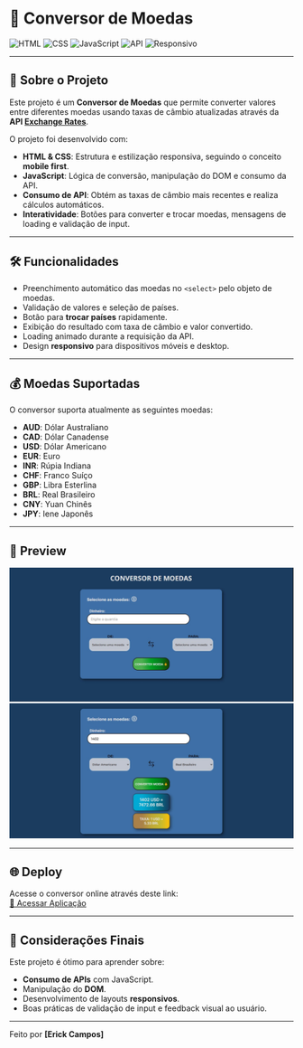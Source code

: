 # 💱 Conversor de Moedas

![HTML](https://img.shields.io/badge/HTML-E34F26?style=for-the-badge&logo=html5&logoColor=white)
![CSS](https://img.shields.io/badge/CSS-1572B6?style=for-the-badge&logo=css3&logoColor=white)
![JavaScript](https://img.shields.io/badge/JavaScript-F7DF1E?style=for-the-badge&logo=javascript&logoColor=black)
![API](https://img.shields.io/badge/API-ExchangeRates-blue?style=for-the-badge)
![Responsivo](https://img.shields.io/badge/Responsivo-Mobile%20First-green?style=for-the-badge)

---

## 🎯 Sobre o Projeto

Este projeto é um **Conversor de Moedas** que permite converter valores entre diferentes moedas usando taxas de câmbio atualizadas através da **API [Exchange Rates](https://api.exchangerate-api.com/)**.

O projeto foi desenvolvido com:

- **HTML & CSS**: Estrutura e estilização responsiva, seguindo o conceito **mobile first**.
- **JavaScript**: Lógica de conversão, manipulação do DOM e consumo da API.
- **Consumo de API**: Obtém as taxas de câmbio mais recentes e realiza cálculos automáticos.
- **Interatividade**: Botões para converter e trocar moedas, mensagens de loading e validação de input.

---

## 🛠 Funcionalidades

- Preenchimento automático das moedas no `<select>` pelo objeto de moedas.
- Validação de valores e seleção de países.
- Botão para **trocar países** rapidamente.
- Exibição do resultado com taxa de câmbio e valor convertido.
- Loading animado durante a requisição da API.
- Design **responsivo** para dispositivos móveis e desktop.

---

## 💰 Moedas Suportadas

O conversor suporta atualmente as seguintes moedas:

- **AUD**: Dólar Australiano
- **CAD**: Dólar Canadense
- **USD**: Dólar Americano
- **EUR**: Euro
- **INR**: Rúpia Indiana
- **CHF**: Franco Suíço
- **GBP**: Libra Esterlina
- **BRL**: Real Brasileiro
- **CNY**: Yuan Chinês
- **JPY**: Iene Japonês

---

## 📸 Preview

![Before-Conversion](/src/assets/imgs/Conversor%20de%20moedas.jpg)
![After-Conversion](/src/assets/imgs/conversor-after-converting.jpg)

---

## 🌐 Deploy

Acesse o conversor online através deste link:  
[🔗 Acessar Aplicação](https://erick-camposdev.github.io/Conversor-de-Moedas/)

---

## 📌 Considerações Finais

Este projeto é ótimo para aprender sobre:

- **Consumo de APIs** com JavaScript.
- Manipulação do **DOM**.
- Desenvolvimento de layouts **responsivos**.
- Boas práticas de validação de input e feedback visual ao usuário.

---

Feito por **[Erick Campos]**
